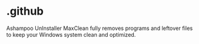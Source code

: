 # .github
Ashampoo UnInstaller MaxClean fully removes programs and leftover files to keep your Windows system clean and optimized.

